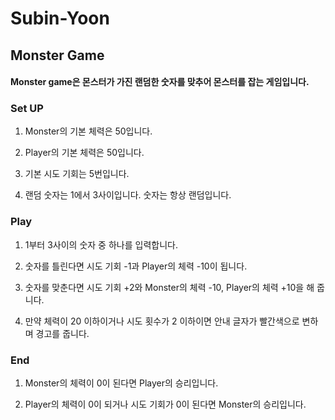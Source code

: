# Subin-Yoon

## Monster Game

#### Monster game은 몬스터가 가진 랜덤한 숫자를 맞추어 몬스터를 잡는 게임입니다.


### Set UP

1. Monster의 기본 체력은 50입니다.

2. Player의 기본 체력은 50입니다. 

3. 기본 시도 기회는 5번입니다. 

4. 랜덤 숫자는 1에서 3사이입니다. 숫자는 항상 랜덤입니다.

### Play

1.  1부터 3사이의 숫자 중 하나를 입력합니다.
   
2. 숫자를 틀린다면 시도 기회 -1과 Player의 체력 -10이 됩니다.

3. 숫자를 맞춘다면 시도 기회 +2와 Monster의 체력 -10, Player의 체력 +10을 해 줍니다.

4. 만약 체력이 20 이하이거나 시도 횟수가 2 이하이면 안내 글자가 빨간색으로 변하며 경고를 줍니다.

### End

1. Monster의 체력이 0이 된다면 Player의 승리입니다.

2. Player의 체력이 0이 되거나 시도 기회가 0이 된다면 Monster의 승리입니다.
